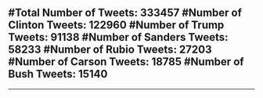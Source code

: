 #Total Number of Tweets: 333457 
#Number of Clinton Tweets: 122960
#Number of Trump Tweets: 91138
#Number of Sanders Tweets: 58233
#Number of Rubio Tweets: 27203
#Number of Carson Tweets: 18785
#Number of Bush Tweets: 15140
---
---
